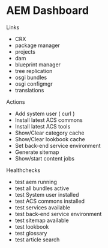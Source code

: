 # AEM Dashboard

Links
- CRX
- package manager
- projects
- dam
- blueprint manager
- tree replication
- osgi bundles
- osgi configmgr
- translations

Actions
- Add system user ( curl )
- Install latest ACS commons
- Install latest ACS tools
- Show/Clear category cache
- Show/Clear lookbook cache
- Set back-end service environment
- Generate sitemap
- Show/start content jobs

Healthchecks
- test aem running
- test all bundles active
- test System user installed
- test ACS commons installed
- test services available
- test back-end service environment
- test sitemap available
- test lookbook
- test glossary
- test article search

